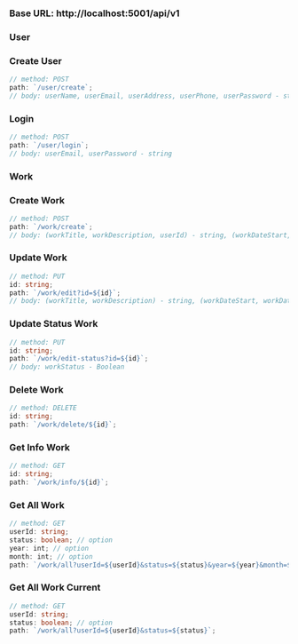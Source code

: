 ### **Base URL**: http://localhost:5001/api/v1

### User

### **Create User**

```ts
// method: POST
path: `/user/create`;
// body: userName, userEmail, userAddress, userPhone, userPassword - string
```
### **Login**

```ts
// method: POST
path: `/user/login`;
// body: userEmail, userPassword - string
```

### Work

### **Create Work**

```ts
// method: POST
path: `/work/create`;
// body: (workTitle, workDescription, userId) - string, (workDateStart, workDateEnd) - Date
```

### **Update Work**

```ts
// method: PUT
id: string;
path: `/work/edit?id=${id}`;
// body: (workTitle, workDescription) - string, (workDateStart, workDateEnd) - Date
```

### **Update Status Work**

```ts
// method: PUT
id: string;
path: `/work/edit-status?id=${id}`;
// body: workStatus - Boolean
```

### **Delete Work**

```ts
// method: DELETE
id: string;
path: `/work/delete/${id}`;
```

### **Get Info Work**

```ts
// method: GET
id: string;
path: `/work/info/${id}`;
```

### **Get All Work**

```ts
// method: GET
userId: string;
status: boolean; // option
year: int; // option
month: int; // option
path: `/work/all?userId=${userId}&status=${status}&year=${year}&month=${month}`;
```

### **Get All Work Current**

```ts
// method: GET
userId: string;
status: boolean; // option
path: `/work/all?userId=${userId}&status=${status}`;
```